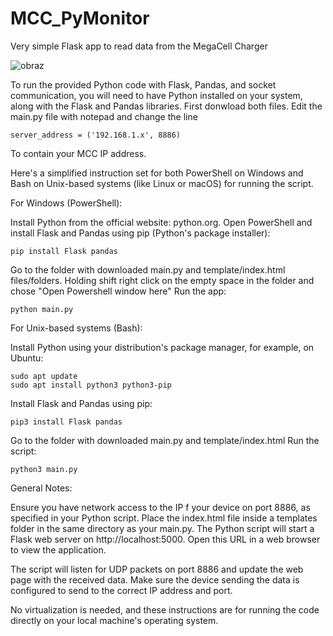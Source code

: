 # MCC_PyMonitor
Very simple Flask app to read data from the MegaCell Charger

![obraz](https://github.com/kamilzierke/MCC_PyMonitor/assets/67487992/4cd35a3c-606b-4830-a03f-6d4f37fb1a8d)

To run the provided Python code with Flask, Pandas, and socket communication, you will need to have Python installed on your system, along with the Flask and Pandas libraries. 
First donwload both files. Edit the main.py file with notepad and change the line 

    server_address = ('192.168.1.x', 8886)

To contain your MCC IP address.


Here's a simplified instruction set for both PowerShell on Windows and Bash on Unix-based systems (like Linux or macOS) for running the script.

For Windows (PowerShell):

  Install Python from the official website: python.org.
  Open PowerShell and install Flask and Pandas using pip (Python's package installer):
  
    pip install Flask pandas

Go to the folder with downloaded main.py and template/index.html files/folders.
Holding shift right click on the empty space in the folder and chose "Open Powershell window here"
Run the app:

    python main.py

For Unix-based systems (Bash):

  Install Python using your distribution's package manager, for example, on Ubuntu:

    sudo apt update
    sudo apt install python3 python3-pip

Install Flask and Pandas using pip:

    pip3 install Flask pandas

Go to the folder with downloaded main.py and template/index.html
Run the script:

    python3 main.py

General Notes:

Ensure you have network access to the IP f your device on port 8886, as specified in your Python script.
Place the index.html file inside a templates folder in the same directory as your main.py.
The Python script will start a Flask web server on http://localhost:5000. Open this URL in a web browser to view the application.

The script will listen for UDP packets on port 8886 and update the web page with the received data. 
Make sure the device sending the data is configured to send to the correct IP address and port.

No virtualization is needed, and these instructions are for running the code directly on your local machine's operating system.
